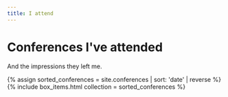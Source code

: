 ```yaml
---
title: I attend
---
```

# Conferences I've attended

And the impressions they left me.

{% assign sorted_conferences = site.conferences | sort: 'date' | reverse %}
{% include box_items.html collection = sorted_conferences %}